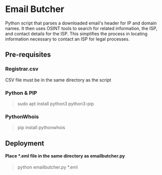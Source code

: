 
# Email Butcher

Python script that parses a downloaded email's header for IP and domain names. It then uses OSINT tools to search for related information, the ISP, and contact details for the ISP. This simplifies the process in locating information necessary to contact an ISP for legal processes.


## Pre-requisites

### Registrar.csv  

CSV file must be in the same directory as the script

### Python & PIP

> sudo apt install python3 python3-pip

### PythonWhois

> pip install pythonwhois

## Deployment

#### Place *.eml file in the same directory as emailbutcher.py

> python emailbutcher.py *.eml

